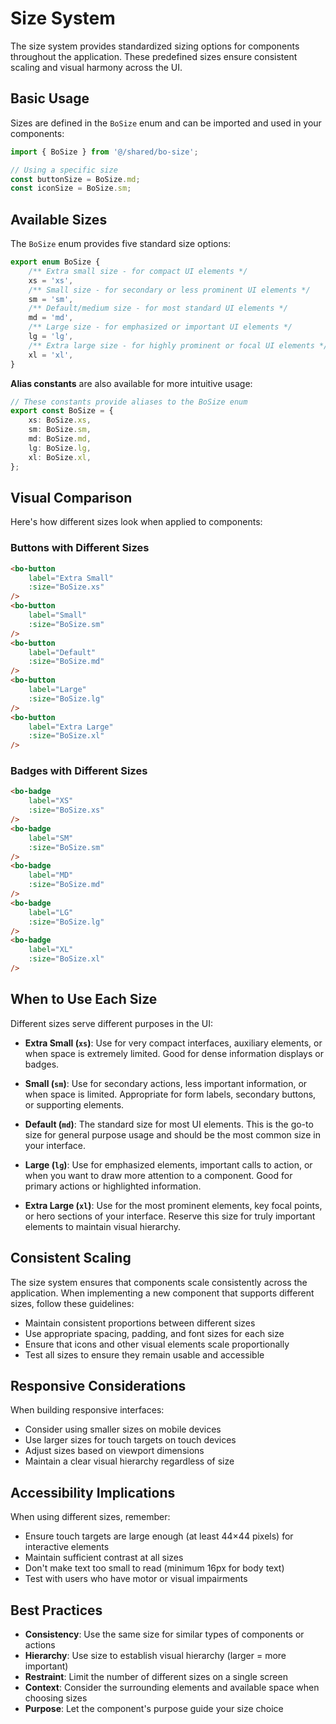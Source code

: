 <script setup>
import { BoSize } from '@/shared/bo-size';
import { BoButton } from '@/components/bo-button';
import { BoBadge } from '@/components/bo-badge';
</script>

# Size System

The size system provides standardized sizing options for components throughout the application. These predefined sizes ensure consistent scaling and visual harmony across the UI.

## Basic Usage

Sizes are defined in the `BoSize` enum and can be imported and used in your components:

```typescript
import { BoSize } from '@/shared/bo-size';

// Using a specific size
const buttonSize = BoSize.md;
const iconSize = BoSize.sm;
```

## Available Sizes

The `BoSize` enum provides five standard size options:

```typescript
export enum BoSize {
	/** Extra small size - for compact UI elements */
	xs = 'xs',
	/** Small size - for secondary or less prominent UI elements */
	sm = 'sm',
	/** Default/medium size - for most standard UI elements */
	md = 'md',
	/** Large size - for emphasized or important UI elements */
	lg = 'lg',
	/** Extra large size - for highly prominent or focal UI elements */
	xl = 'xl',
}
```

**Alias constants** are also available for more intuitive usage:

```typescript
// These constants provide aliases to the BoSize enum
export const BoSize = {
	xs: BoSize.xs,
	sm: BoSize.sm,
	md: BoSize.md,
	lg: BoSize.lg,
	xl: BoSize.xl,
};
```

## Visual Comparison

Here's how different sizes look when applied to components:

### Buttons with Different Sizes

<div class="flex flex-wrap items-center gap-4">
  <bo-button label="Extra Small" :size="BoSize.xs" />
  <bo-button label="Small" :size="BoSize.sm" />
  <bo-button label="Default" :size="BoSize.md" />
  <bo-button label="Large" :size="BoSize.lg" />
  <bo-button label="Extra Large" :size="BoSize.xl" />
</div>

```html
<bo-button
	label="Extra Small"
	:size="BoSize.xs"
/>
<bo-button
	label="Small"
	:size="BoSize.sm"
/>
<bo-button
	label="Default"
	:size="BoSize.md"
/>
<bo-button
	label="Large"
	:size="BoSize.lg"
/>
<bo-button
	label="Extra Large"
	:size="BoSize.xl"
/>
```

### Badges with Different Sizes

<div class="flex flex-wrap items-center gap-4">
  <bo-badge label="XS" :size="BoSize.xs" />
  <bo-badge label="SM" :size="BoSize.sm" />
  <bo-badge label="MD" :size="BoSize.md" />
  <bo-badge label="LG" :size="BoSize.lg" />
  <bo-badge label="XL" :size="BoSize.xl" />
</div>

```html
<bo-badge
	label="XS"
	:size="BoSize.xs"
/>
<bo-badge
	label="SM"
	:size="BoSize.sm"
/>
<bo-badge
	label="MD"
	:size="BoSize.md"
/>
<bo-badge
	label="LG"
	:size="BoSize.lg"
/>
<bo-badge
	label="XL"
	:size="BoSize.xl"
/>
```

## When to Use Each Size

Different sizes serve different purposes in the UI:

- **Extra Small (`xs`)**: Use for very compact interfaces, auxiliary elements, or when space is extremely limited. Good for dense information displays or badges.

- **Small (`sm`)**: Use for secondary actions, less important information, or when space is limited. Appropriate for form labels, secondary buttons, or supporting elements.

- **Default (`md`)**: The standard size for most UI elements. This is the go-to size for general purpose usage and should be the most common size in your interface.

- **Large (`lg`)**: Use for emphasized elements, important calls to action, or when you want to draw more attention to a component. Good for primary actions or highlighted information.

- **Extra Large (`xl`)**: Use for the most prominent elements, key focal points, or hero sections of your interface. Reserve this size for truly important elements to maintain visual hierarchy.

## Consistent Scaling

The size system ensures that components scale consistently across the application. When implementing a new component that supports different sizes, follow these guidelines:

- Maintain consistent proportions between different sizes
- Use appropriate spacing, padding, and font sizes for each size
- Ensure that icons and other visual elements scale proportionally
- Test all sizes to ensure they remain usable and accessible

## Responsive Considerations

When building responsive interfaces:

- Consider using smaller sizes on mobile devices
- Use larger sizes for touch targets on touch devices
- Adjust sizes based on viewport dimensions
- Maintain a clear visual hierarchy regardless of size

## Accessibility Implications

When using different sizes, remember:

- Ensure touch targets are large enough (at least 44×44 pixels) for interactive elements
- Maintain sufficient contrast at all sizes
- Don't make text too small to read (minimum 16px for body text)
- Test with users who have motor or visual impairments

## Best Practices

- **Consistency**: Use the same size for similar types of components or actions
- **Hierarchy**: Use size to establish visual hierarchy (larger = more important)
- **Restraint**: Limit the number of different sizes on a single screen
- **Context**: Consider the surrounding elements and available space when choosing sizes
- **Purpose**: Let the component's purpose guide your size choice
